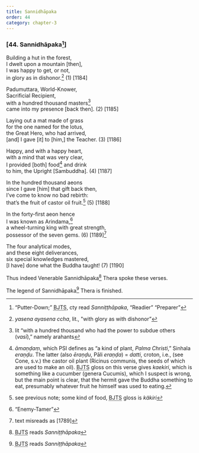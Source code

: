 ```yaml
---
title: Sannidhāpaka
order: 44
category: chapter-3
---
```


### \[44. Sannidhāpaka[^1]\]

Building a hut in the forest,  
I dwelt upon a mountain \[then\],  
I was happy to get, or not,  
in glory as in dishonor.[^2] (1) \[1184\]

Padumuttara, World-Knower,  
Sacrificial Recipient,  
with a hundred thousand masters[^3]  
came into my presence \[back then\]. (2) \[1185\]

Laying out a mat made of grass  
for the one named for the lotus,  
the Great Hero, who had arrived,  
\[and\] I gave \[it\] to \[him,\] the Teacher. (3) \[1186\]

Happy, and with a happy heart,  
with a mind that was very clear,  
I provided \[both\] food[^4] and drink  
to him, the Upright \[Sambuddha\]. (4) \[1187\]

In the hundred thousand aeons  
since I gave \[him\] that gift back then,  
I’ve come to know no bad rebirth:  
that’s the fruit of castor oil fruit.[^5] (5) \[1188\]

In the forty-first aeon hence  
I was known as Arindama,[^6]  
a wheel-turning king with great strength,  
possessor of the seven gems. (6) \[1189\][^7]

The four analytical modes,  
and these eight deliverances,  
six special knowledges mastered,  
\[I have\] done what the Buddha taught! (7) \[1190\]

Thus indeed Venerable Sannidhāpaka[^8] Thera spoke these verses.

The legend of Sannidhāpaka[^9] Thera is finished.

[^1]: “Putter-Down;” <abbr title="Buddha Jayanthi Tripitaka Series">BJTS</abbr>, cty read *Sanniṭṭhāpaka*, “Readier” “Preparer”

[^2]: *yasena ayasena <span class="diacritics" data-state="on">c</span><span class="no-diacritics" data-state="off">ch</span>a*, lit., "with glory as with dishonor”

[^3]: lit “with a hundred thousand who had the power to subdue others (*vasī*),” namely arahants

[^4]: *āmaṇḍaṃ*, which PSI defines as “a kind of plant, *Palma Christi*,” Sinhala *eraṇḍu*. The latter (also *ēraṇḍu*, Pāli *eraṇḍa*) = *datti*, croton, i.e., (see Cone, s.v.) the castor oil plant (Ricinus communis, the seeds of which are used to make an oil). <abbr title="Buddha Jayanthi Tripitaka Series">BJTS</abbr> gloss on this verse gives *kaekiri*, which is something like a cucumber (genera Cucumis), which I suspect is wrong, but the main point is clear, that the hermit gave the Buddha something to eat, presumably whatever fruit he himself was used to eating.

[^5]: see previous note; some kind of food, <abbr title="Buddha Jayanthi Tripitaka Series">BJTS</abbr> gloss is *käkiri*

[^6]: “Enemy-Tamer”

[^7]: text misreads as \[1789\]

[^8]: <abbr title="Buddha Jayanthi Tripitaka Series">BJTS</abbr> reads *Sanniṭṭhāpaka*

[^9]: <abbr title="Buddha Jayanthi Tripitaka Series">BJTS</abbr> reads *Sanniṭṭhāpaka*
